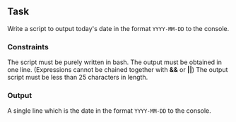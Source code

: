 ## Task

Write a script to output today's date in the format `YYYY-MM-DD` to the console.

### Constraints

The script must be purely written in bash.
The output must be obtained in one line. (Expressions cannot be chained together with **&&** or **||**)
The output script must be less than 25 characters in length.

### Output

A single line which is the date in the format `YYYY-MM-DD` to the console.
